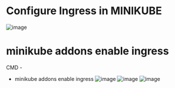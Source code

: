 # Configure Ingress in MINIKUBE
![image](https://github.com/ifsemail9/k8s/assets/133851700/d8db25c1-1bd6-4e2b-bb06-67cce6055401)
# minikube addons enable ingress
CMD -
* minikube addons enable ingress
![image](https://github.com/ifsemail9/k8s/assets/133851700/d1cd4020-e475-4d8d-8af0-c968606b2c8b)
![image](https://github.com/ifsemail9/k8s/assets/133851700/212dc2ca-1bba-4da9-bbfc-e0909ab206ca)
![image](https://github.com/ifsemail9/k8s/assets/133851700/4b279e1d-da5e-4890-8ba2-9172e5d1252b)



